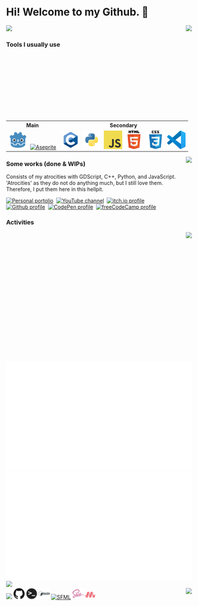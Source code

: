 <h1>Hi! Welcome to my Github. 👋</h1>

<img src="https://www.icegif.com/wp-content/uploads/icegif-2013.gif" align="right" height="258px"><img src="https://readme-typing-svg.herokuapp.com?font=Courier&size=20&duration=2000&multiline=true&width=490&height=80&lines=var+name+%3A%3D+%22DeanAbad%22;var+langs+%3A%3D+%5B+%22C%2B%2B%22+%2C+%22Python%22%5D;var+scripts+%3A%3D+%5B%22GDScript%22%2C+%22JavaScript%22%5D;%C2%A0">

<h3>Tools I usually use</h3>
<table>
    <tr>
        <th>Main</th><th>Secondary</th>
    </tr>
    <tr>
        <td>
            <a href="https://godotengine.org" target="_blank"><img src="https://raw.githubusercontent.com/godotengine/godot/master/main/app_icon.png" alt="Godot Engine" title="Godot Engine" width="50px"></a>&nbsp;&nbsp;<a href="https://www.aseprite.org/" target="_blank"><img src="https://raw.githubusercontent.com/aseprite/aseprite/main/data/icons/ase64.png" alt="Aseprite" title="Aseprite" width="50px"></a>
        </td>
        <td>
            <a href="https://isocpp.org" target="_blank"><img alt="C++" title="C++" width="50px" src="https://raw.githubusercontent.com/github/explore/f3e22f0dca2be955676bc70d6214b95b13354ee8/topics/c/c.png"></a>&nbsp;&nbsp;<a href="https://www.python.org" target="_blank"><img alt="Python" title="Python" width="50px" src="https://raw.githubusercontent.com/github/explore/80688e429a7d4ef2fca1e82350fe8e3517d3494d/topics/python/python.png"></a>&nbsp;&nbsp;<img alt="JavaScript" title="JavaScript" width="50px" src="https://raw.githubusercontent.com/github/explore/80688e429a7d4ef2fca1e82350fe8e3517d3494d/topics/javascript/javascript.png"></a>&nbsp;&nbsp;<a href="https://html.spec.whatwg.org/multipage/" target="_blank"><img alt="HTML5" title="HTML5" width="50px" src="https://raw.githubusercontent.com/github/explore/80688e429a7d4ef2fca1e82350fe8e3517d3494d/topics/html/html.png"></a>&nbsp;&nbsp;<a href="https://www.w3.org/Style/CSS/Overview.en.html" target="_blank"><img alt="CSS3" title="CSS3" width="50px" src="https://raw.githubusercontent.com/github/explore/80688e429a7d4ef2fca1e82350fe8e3517d3494d/topics/css/css.png"></a>&nbsp;&nbsp;<a href="https://code.visualstudio.com" target="_blank"><img alt="Visual Studio Code" title="Visual Studio Code" width="50px" src="https://raw.githubusercontent.com/github/explore/80688e429a7d4ef2fca1e82350fe8e3517d3494d/topics/visual-studio-code/visual-studio-code.png"></a>
        </td>
    </tr>
</table>

<img src="https://forums.terraria.org/index.php?attachments/slime-town-3-gif.369446/" align="right" height="200px"><h3>Some works (done & WIPs)</h3>
<p>Consists of my atrocities with GDScript, C++, Python, and JavaScript.
'Atrocities' as they do not do anything much, but I still love them.
Therefore, I put them here in this hellpit.</p>

<a href="https://deanabad.github.io/Personal_Portfolio/" target="_blank"><img src="https://img.shields.io/badge/website-5094f0?style=for-the-badge&logo=About.me&logoColor=white" alt="Personal portolio" title="Personal portolio"></a>&nbsp;&nbsp;<a href="https://www.youtube.com/channel/UCIbFglT-SmEPmeGTXxUipZA" target="_blank"><img src="https://img.shields.io/badge/YouTube-5094f0?style=for-the-badge&logo=youtube&logoColor=white" alt="YouTube channel" title="YouTube channel"></a>&nbsp;&nbsp;<a href="https://deanabad.itch.io" target="_blank"><img src="https://img.shields.io/badge/Itch.io-5094f0?style=for-the-badge&logo=itchdotio&logoColor=white" alt="itch.io profile" title="itch.io profile"></a>&nbsp;&nbsp;<a href="https://github.com/DeanAbad" target="_blank"><img src="https://img.shields.io/badge/GitHub-f34b7d?style=for-the-badge&logo=github&logoColor=white" alt="Github profile" title="Github profile"></a>&nbsp;&nbsp;<a href="https://codepen.io/DeanAbad" target="_blank"><img src="https://img.shields.io/badge/Codepen-f34b7d?style=for-the-badge&logo=codepen&logoColor=white" alt="CodePen profile" title="CodePen profile"></a>&nbsp;&nbsp;<a href="https://www.freecodecamp.org/deanabad" target="_blank"><img src="https://img.shields.io/badge/Freecodecamp-f34b7d.svg?&style=for-the-badge&logo=freecodecamp&logoColor=white" alt="freeCodeCamp profile" title="freeCodeCamp profile"></a>

<h3>Activities</h3><img src="https://64.media.tumblr.com/77694e5320885f7b809ec8b1c0599c73/tumblr_nqth2roY9l1qd4q8ao1_500.gifv" align="right" height="350px">
<a title="Visit my Github repositories" href="https://github.com/DeanAbad?tab=repositories" target="_blank"><img src="https://raw.githubusercontent.com/DeanAbad/GithubStats/master/generated/overview.svg"></a><br>
<a title="Visit my Github repositories" href="https://github.com/DeanAbad?tab=repositories" target="_blank"><img src="https://raw.githubusercontent.com/DeanAbad/GithubStats/master/generated/languages.svg"></a><a title="Visit my Github repositories" href="https://github.com/DeanAbad?tab=repositories" target="_blank"><img src="https://github-profile-trophy.vercel.app/?username=DeanAbad&no-frame=true&row=2&column=4"></a>

<br>
<img src="https://thumbs.gfycat.com/PettyInexperiencedGermanshepherd-max-1mb.gif" align="right" height="300px">
<a href="https://open.spotify.com/user/31okxaqyjgfwqsgnlggepdkaanju" target="_blank"><img src="https://github-readme-spotify-ebon.vercel.app/api/spotify" /></a>
<a href="https://github.com" target="_blank"><img alt="Github" title="Github | VSC Source Control" width="30px" src="https://raw.githubusercontent.com/github/explore/78df643247d429f6cc873026c0622819ad797942/topics/github/github.png" /></a> <a href="https://github.com/microsoft/terminal" target="_blank"><img alt="Terminal" title="Terminal | Windows Terminal" width="30px" src="https://raw.githubusercontent.com/github/explore/d92924b1d925bb134e308bd29c9de6c302ed3beb/topics/terminal/terminal.png" /></a> <a href="https://www.gnu.org/software/bash/" target="_blank"><img alt="Bash" title="Bash | MSYS2" width="30px" src="https://raw.githubusercontent.com/github/explore/80688e429a7d4ef2fca1e82350fe8e3517d3494d/topics/bash/bash.png" /></a> <a href="sfml-dev.org/index.php" target="_blank"><img alt="SFML" title="SFML" width="30px" src="https://raw.githubusercontent.com/SFML/SFML/master/examples/assets/logo.png" /></a> <a href="https://www.javascript.com" target="_blank"> <a href="https://sass-lang.com" target="_blank"><img alt="Sass" title="Sass" width="30px" src="https://raw.githubusercontent.com/github/explore/80688e429a7d4ef2fca1e82350fe8e3517d3494d/topics/sass/sass.png" /></a> <a href="https://materializecss.com" target="_blank"><img alt="Materialize" title="Materialize" width="30px" src="https://raw.githubusercontent.com/Dogfalo/materialize/v1-dev/images/m-logo-salmon.png" /></a>

